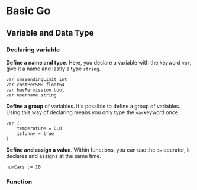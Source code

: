 # Basic Go

## Variable and Data Type
### Declaring variable
**Define a name and type**. Here, you declare a variable with the keyword `var`, give it a name and lastly a type `string`.

```golang
var smsSendingLimit int
var costPerSMS float64
var hasPermission bool
var username string
 ```

**Define a group** of variables. It's possible to define a group of variables. Using this way of declaring means you only type the `var`keyword once.

```golang
var (
	temperature = 0.0
	isfunny = true
)
```

**Define and assign a value**. Within functions, you can use the `:=` operator, it declares and assigns at the same time.
```golang
numCars := 10
```

### Function
